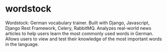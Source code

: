 # wordstock
Wordstock: German vocabulary trainer. Built with Django, Javascript, Django Rest Framework, Celery, RabbitMQ. Analyzes real-world news articles to help users learn the most commonly used words in German. Allows users to view and test their knowledge of the most important words in the language.
